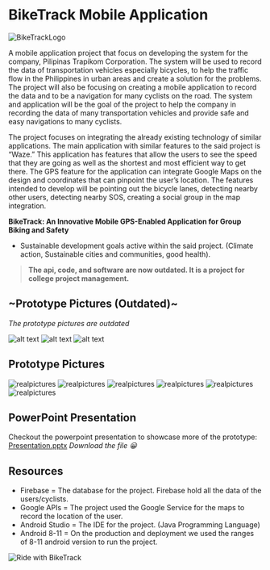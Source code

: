 # BikeTrack Mobile Application

![BikeTrackLogo](logoassets/logoapp1.png)

A mobile application project that focus on developing the system for the company, Pilipinas Trapikom Corporation. The system will be used to record the data of transportation vehicles 
especially bicycles, to help the traffic flow in the Philippines in urban areas and create a solution for the problems. The project will also be focusing on creating a mobile application 
to record the data and to be a navigation for many cyclists on the road. The system and application will be the goal of the project to help the company in recording the data of many 
transportation vehicles and provide safe and easy navigations to many cyclists.

The project focuses on integrating the already existing technology of similar applications. The main application with similar features to the said project is “Waze.” This application 
has features that allow the users to see the speed that they are going as well as the shortest and most efficient way to get there. The GPS feature for the application can integrate 
Google Maps on the design and coordinates that can pinpoint the user’s location. The features intended to develop will be pointing out the bicycle lanes, detecting nearby other users, 
detecting nearby SOS, creating a social group in the map integration.

**BikeTrack: An Innovative Mobile GPS-Enabled Application for Group Biking and Safety**
- Sustainable development goals active within the said project. (Climate action, Sustainable cities and communities, good health).

> **The api, code, and software are now outdated. It is a project for college project management.**


## ~Prototype Pictures (Outdated)~
*The prototype pictures are outdated*

![alt text](oldprototypesample/prototype1.png)
![alt text](oldprototypesample/prototype2.png)
![alt text](oldprototypesample/prototype3.png)

## Prototype Pictures

![realpictures](prototypesample/realprototype1.png)
![realpictures](prototypesample/latestprototypeapp2.jpg)
![realpictures](prototypesample/latestprototypeapp3.jpg)
![realpictures](prototypesample/latestprototypeapp4.jpg)
![realpictures](prototypesample/latestprototypeapp9.jpg)
![realpictures](prototypesample/latestprototypeapp13.jpg)


## PowerPoint Presentation
Checkout the powerpoint presentation to showcase more of the prototype: [Presentation.pptx](https://github.com/ast2u/BikeTrack/blob/master/BikeTrack_Project.pptx)
*Download the file 😀*

## Resources
- Firebase = The database for the project. Firebase hold all the data of the users/cyclists.
- Google APIs = The project used the Google Service for the maps to record the location of the user.
- Android Studio = The IDE for the project. (Java Programming Language)
- Android 8-11 = On the production and deployment we used the ranges of 8-11 android version to run the project.


![Ride with BikeTrack](logoassets/logoapp.png)

